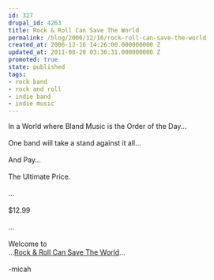 ```yaml
---
id: 327
drupal_id: 4263
title: Rock & Roll Can Save The World
permalink: /blog/2006/12/16/rock-roll-can-save-the-world
created_at: 2006-12-16 14:26:00.000000000 Z
updated_at: 2011-08-20 03:36:31.000000000 Z
promoted: true
state: published
tags:
- rock band
- rock and roll
- indie band
- indie music
---
```

In a World where Bland Music is the Order of the Day…<br /><br />One band will take a stand against it all…<br /><br />And Pay…<br /><br />The Ultimate Price.<br /><br />…<br /><br />$12.99<br /><br />…<br /><br />Welcome to<br />…<a href="http://thereddingbrothers.blogspot.com/">Rock &amp; Roll Can Save The World</a>…<br /><br />-micah
